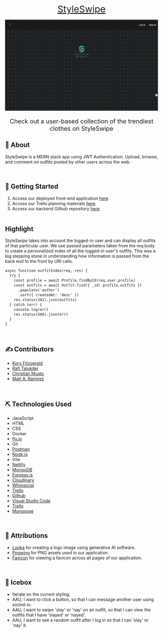 <div style="text-align: center;">
  <a href="https://style-swipe.netlify.app" style="font-size: 30px;">StyleSwipe</a>
</div>
<br>

<div align="center">
 <img height=300px src="./public/style-swipe.png" alt="Project logo"></a>
</div>


<p style="font-size: 20px; text-align: center;">
  Check out a user-based collection of the trendiest clothes on StyleSwipe
</p>

## 🧐 About

<p>
  StyleSwipe is a MERN stack app using JWT Authentication. Upload, browse, and comment on outfits posted by other users across the web.
</p>
<br>

## 🏁 Getting Started

1. Access our deployed front-end application [here](https://style-swipe.netlify.app).
2. Access our Trello planning materials [here](https://trello.com/b/PI1Ocv36/styleswipe).
3. Access our backend Github repository [here](https://github.com/korycfitz/StyleSwipe-back-end).
<br><br>
## Highlight
<p>
  StyleSwipe takes into account the logged-in user and can display all outfits of that particular user. We use passed parameters taken from the req.body to create a personalized index of all the logged-in user's outfits. This was a big stepping stone in understanding how information is passed from the back end to the front by URI calls.
</p>

```
async function outfitIndex(req, res) {
  try {
    const profile = await Profile.findById(req.user.profile)
    const outfits = await Outfit.find({ _id: profile.outfits })
      .populate('author')
      .sort({ createdAt: 'desc' })
    res.status(201).json(outfits)
  } catch (err) {
    console.log(err)
    res.status(500).json(err)
  }
}
```
<br>

## ✍️ Contributors
- [Kory Fitzgerald](https://github.com/korycfitz/)
- [Rafi Talukder](https://github.com/RT527/)
- [Christian Musto](https://github.com/officialmusto/)
- [Matt A. Ramirez](https://github.com/mars-1002/)

<br>

## ⛏️ Technologies Used

- JavaScript
- HTML
- CSS
- Docker
- [fly.io](https://fly.io/)
- Git
- [Postman](https://www.postman.com/)
- [Node.js](https://nodejs.org/en/)
- Vite
- [Netlify](https://www.netlify.com/)
- [MongoDB](https://www.mongodb.com/)
- [Express.js](https://expressjs.com/)
- [Cloudinary](https://cloudinary.com/)
- [Whimsicial](https://whimsical.com/)
- [Trello](https://trello.com/)
- [Github](https://github.com/)
- [Visual Studio Code](https://code.visualstudio.com/) 
- [Trello](https://trello.com/)
- [Mongoose](https://mongoosejs.com/)
<br>

## 🎈 Attributions

- [Looka](https://looka.com/onboarding) for creating a logo image using generative AI software.
- [Pngwing](https://www.pngwing.com/) for PNG assets used in our application.
- [Favicon](https://www.menshealth.com/) for viewing a favicon across all pages of our application.

<br>

## 🚀 Icebox

- Iterate on the current styling.
- AAU, I want to click a button, so that I can message another user using socket.io.
- AAU, I want to swipe 'slay' or 'nay' on an outfit, so that I can view the outfits that I have 'slayed' or 'nayed'.
- AAU, I want to see a random outfit after I log in so that I can 'slay' or 'nay' it.